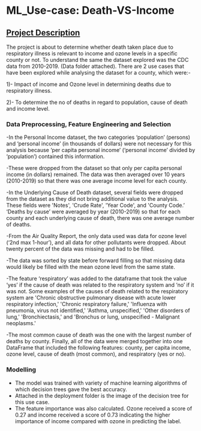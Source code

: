 # ML_Use-case: Death-VS-Income
## <ins> Project Description </ins>
The project is about to determine whether death taken place due to respiratory illness is relevant to income and ozone levels in a specific county or not. To understand the same the dataset explored was the CDC data from 2010-2019. (Data folder attached).
There are 2 use cases that have been explored while analysing the dataset for a county, which were:-

1)- Impact of income and Ozone level in determining deaths due to respiratory illness.

2)- To determine the no of deaths in regard to population, cause of death and income level.

### Data Preprocessing, Feature Engineering and Selection
-In the Personal Income dataset, the two categories ‘population’ (persons) and ‘personal income’
(in thousands of dollars) were not necessary for this analysis because ‘per capita personal
income’ (‘personal income’ divided by ‘population’) contained this information.

-These were dropped from the dataset so that only per capita personal income (in dollars) remained. The data
was then averaged over 10 years (2010-2019) so that there was one average income level for
each county.

-In the Underlying Cause of Death dataset, several fields were dropped from the dataset as they
did not bring additional value to the analysis. These fields were 'Notes', 'Crude Rate', 'Year Code',
and 'County Code.’ ‘Deaths by cause’ were averaged by year (2010-2019) so that for each
county and each underlying cause of death, there was one average number of deaths.

-From the Air Quality Report, the only data used was data for ozone level (‘2nd max 1-hour’),
and all data for other pollutants were dropped. About twenty percent of the data was missing and
had to be filled. 

-The data was sorted by state before forward filling so that missing data would
likely be filled with the mean ozone level from the same state.

-The feature ‘respiratory’ was added to the dataframe that took the value ‘yes’ if the cause of death 
was related to the respiratory system and ‘no’ if it was not. Some examples of the causes of death 
related to the respiratory system are 'Chronic obstructive pulmonary disease with acute lower 
respiratory infection,' 'Chronic respiratory failure,' 'Influenza with pneumonia, virus not
identified,' 'Asthma, unspecified,' 'Other disorders of lung,' 'Bronchiectasis,' and 'Bronchus or
lung, unspecified - Malignant neoplasms.'

-The most common cause of death was the one with the largest number of deaths by county.
Finally, all of the data were merged together into one DataFrame that included the following
features: county, per capita income, ozone level, cause of death (most common), and respiratory
(yes or no).

### Modelling
- The model was trained with variety of machine learning algorithms of which decision trees gave the best accuracy.
- Attached in the deployment folder is the image of the decision tree for this use case.
- The feature importance was also calculated. Ozone received a score of 0.27
and income received a score of 0.73 indicating the higher importance of income compared with
ozone in predicting the label.


